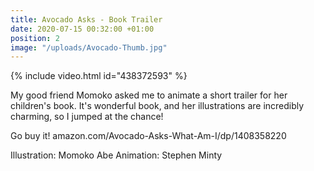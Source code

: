 ```yaml
---
title: Avocado Asks - Book Trailer
date: 2020-07-15 00:32:00 +01:00
position: 2
image: "/uploads/Avocado-Thumb.jpg"
---
```


{% include video.html id="438372593" %}

My good friend Momoko asked me to animate a short trailer for her children's book. It's wonderful book, and her illustrations are incredibly charming, so I jumped at the chance!

Go buy it!
amazon.com/Avocado-Asks-What-Am-I/dp/1408358220

Illustration: Momoko Abe
Animation: Stephen Minty
